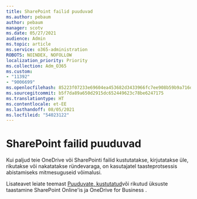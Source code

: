 ```yaml
---
title: SharePoint failid puuduvad
ms.author: pebaum
author: pebaum
manager: scotv
ms.date: 05/27/2021
audience: Admin
ms.topic: article
ms.service: o365-administration
ROBOTS: NOINDEX, NOFOLLOW
localization_priority: Priority
ms.collection: Adm_O365
ms.custom:
- "11392"
- "9006699"
ms.openlocfilehash: 85223f07233e69604ea453682d3433966fc7ee908b59b9a716d9ba99950c9e62
ms.sourcegitcommit: b5f7da89a650d2915dc652449623c78be6247175
ms.translationtype: HT
ms.contentlocale: et-EE
ms.lasthandoff: 08/05/2021
ms.locfileid: "54023122"
---
```

# <a name="sharepoint-files-are-missing"></a>SharePoint failid puuduvad

Kui paljud teie OneDrive või SharePointi failid kustutatakse, kirjutatakse üle, rikutakse või nakatatakse ründevaraga, on kasutajatel taasteprotsessis abistamiseks mitmesuguseid võimalusi.

Lisateavet leiate teemast [Puuduvate, kustutatud](https://go.microsoft.com/fwlink/?linkid=2110774)või rikutud üksuste taastamine SharePoint Online'is ja OneDrive for Business .
